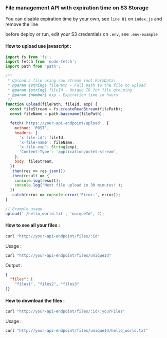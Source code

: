 ### File management API with expiration time on S3 Storage

You can disable expiration time by your own, see `line 81` on `index.js` and remove the line 


before deploy or run, edit your S3 credentials on `.env`, see `.env-example`



#### How to upload use javascript :
```javascript
import fs from 'fs';
import fetch from 'node-fetch';
import path from 'path';

/**
 * Upload a file using raw stream (not FormData)
 * @param {string} filePath - Full path to the file to upload
 * @param {string} fileId - Unique ID for file grouping
 * @param {number} exp - Expiration time in hours
 */
function upload(filePath, fileId, exp) {
  const fileStream = fs.createReadStream(filePath);
  const fileName = path.basename(filePath);

  fetch('https://your-api-endpoint/upload', {
    method: 'POST',
    headers: {
      'x-file-id': fileId,
      'x-file-name': fileName,
      'x-file-exp': String(exp),
      'Content-Type': 'application/octet-stream',
    },
    body: fileStream,
  })
  .then(res => res.json())
  .then(result => {
    console.log(result);
    console.log('Next file upload in 30 minutes!');
  })
  .catch(error => console.error('Error:', error));
}

// Example usage
upload('./hello_world.txt', 'uniqueId', 2);

```


#### How to see all your files :
```bash
curl "http://your-api-endpoint/files/:id"
```
Usage :
```bash
curl "http://your-api-endpoint/files/uniqueId"
```
Output :
```json
{
  "files": [
    "files1", "files2", "files3"
]}
```

#### How to download the files :
```bash
curl "http://your-api-endpoint/files/:id/:yourFiles"
```
Usage :
```bash
curl "http://your-api-endpoint/files/uniqueId/hello_world.txt"
```